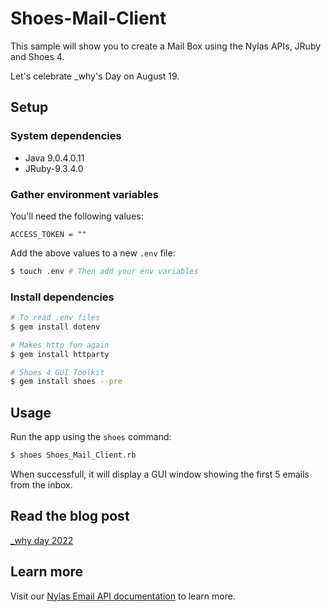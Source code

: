 # Shoes-Mail-Client

This sample will show you to create a Mail Box using the Nylas APIs, JRuby and Shoes 4.

Let's celebrate _why's Day on August 19.

## Setup

### System dependencies

- Java 9.0.4.0.11
- JRuby-9.3.4.0

### Gather environment variables

You'll need the following values:

```text
ACCESS_TOKEN = ""
```

Add the above values to a new `.env` file:

```bash
$ touch .env # Then add your env variables
```

### Install dependencies

```bash
# To read .env files
$ gem install dotenv

# Makes http fun again
$ gem install httparty

# Shoes 4 GUI Toolkit
$ gem install shoes --pre

```

## Usage

Run the app using the `shoes` command:

```bash
$ shoes Shoes_Mail_Client.rb
```

When successfull, it will display a GUI window showing the first 5 emails from the inbox.

## Read the blog post
[_why day 2022](https://www.nylas.com/blog/_why-day-2022-dev/)

## Learn more

Visit our [Nylas Email API documentation](https://developer.nylas.com/docs/connectivity/email/) to learn more.
